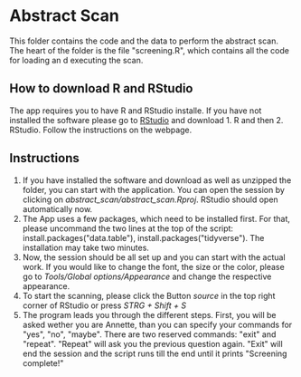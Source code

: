 # Abstract Scan

This folder contains the code and the data to perform the abstract scan. The heart of the folder is the file "screening.R", which contains all the code for loading an d executing the scan.

## How to download R and RStudio

The app requires you to have R and RStudio installe. If you have not installed the software please go to [RStudio](https://posit.co/download/rstudio-desktop/) and download 1. R and then 2. RStudio. Follow the instructions on the webpage.

## Instructions

1. If you have installed the software and download as well as unzipped the folder, you can start with the application. You can open the session by clicking on *abstract_scan/abstract_scan.Rproj*. RStudio should open automatically now.
2. The App uses a few packages, which need to be installed first. For that, please uncommand the two lines at the top of the script: install.packages("data.table"), install.packages("tidyverse"). The installation may take two minutes.
3. Now, the session should be all set up and you can start with the actual work. If you would like to change the font, the size or the color, please go to *Tools/Global options/Appearance* and change the respective appearance.
4. To start the scanning, please click the Button *source* in the top right corner of RStudio or press *STRG + Shift + S*
5. The program leads you through the different steps. First, you will be asked wether you are Annette, than you can specify your commands for "yes", "no", "maybe". There are two reserved commands: "exit" and "repeat". "Repeat" will ask you the previous question again. "Exit" will end the session and the script runs till the end until it prints "Screening complete!"